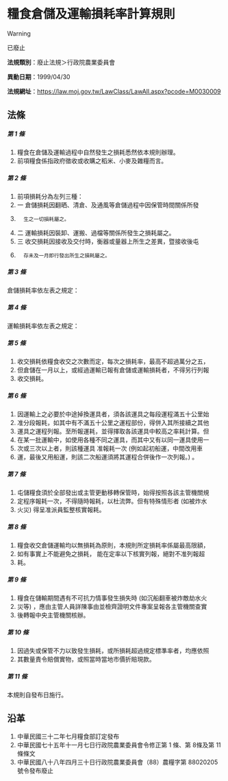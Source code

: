 # 糧食倉儲及運輸損耗率計算規則


> [!WARNING]
> 已廢止


**法規類別**：廢止法規＞行政院農業委員會

**異動日期**：1999/04/30  

**法規網址**：https://law.moj.gov.tw/LawClass/LawAll.aspx?pcode=M0030009



## 法條
##### 第 1 條
1. 糧食在倉儲及運輸過程中自然發生之損耗悉然依本規則辦理。
1. 前項糧食係指政府徵收或收購之稻米、小麥及雜糧而言。

##### 第 2 條
1. 前項損耗分為左列三種：
1.   一  倉儲損耗因翻晒、清倉、及通風等倉儲過程中因保管時間關係所發
1.       生之一切損耗屬之。
1.   二  運輸損耗因裝卸、運搬、過檔等關係所發生之損耗屬之。
1.   三  收交損耗因接收及交付時，衡器或量器上所生之差異，暨接收後屯
1.       存未及一月即行發出所生之損耗屬之。

##### 第 3 條
倉儲損耗率依左表之規定：

##### 第 4 條
運輸損耗率依左表之規定：

##### 第 5 條
1. 收交損耗依糧食收交之次數而定，每次之損耗率，最高不超過萬分之五，
1. 但倉儲在一月以上，或經過運輸已報有倉儲或運輸損耗者，不得另行列報
1. 收交損耗。

##### 第 6 條
1. 因運輸上之必要於中途掉換運具者，須各該運具之每段運程滿五十公里始
1. 准分段報耗，如其中有不滿五十公里之運程部份，得併入其所接續之其他
1. 運具之運程列報。至所報運耗，並得擇取各該運具中較高之率耗計算。但
1. 在某一批運輸中，如使用各種不同之運具，而其中又有以同一運具使用一
1. 次或三次以上者，則該種運具  准報耗一次 (例如起初船運，中間改用車
1. 運，最後又用船運，則該二次船運須將其運程合併後作一次列報。) 。

##### 第 7 條
1. 屯儲糧食須於全部發出或主管更動移轉保管時，始得按照各該主管機關規
1. 定程序報耗一次，不得隨時報耗，以杜流弊。但有特殊情形者 (如被炸水
1. 火災) 得呈准派員監整核實報耗。

##### 第 8 條
1. 糧食收交倉儲運輸均以無損耗為原則，本規則所定損耗率係屬最高限額，
1. 如有事實上不能避免之損耗，  能在定率以下核實列報，絕對不准列報超
1. 耗。

##### 第 9 條
1. 糧食在儲輸期間遇有不可抗力情事發生損失時 (如沉船翻車被炸敵劫水火
1. 災等) ，應由主管人員詳陳事由並檢齊證明文件專案呈報各主管機關查實
1. 後轉報中央主管機關核辦。

##### 第 10 條
1. 因過失或保管不力以致發生損耗，或所損耗超過規定標準率者，均應依照
1. 其數量責令賠償實物，或照當時當地市價折賠現款。

##### 第 11 條
本規則自發布日施行。

## 沿革
1. 中華民國三十二年七月糧食部訂定發布
1. 中華民國七十五年十一月七日行政院農業委員會令修正第 1 條、第 8條及第 11 條條文
1. 中華民國八十八年四月三十日行政院農業委員會（88）農糧字第 88020205 號令發布廢止
